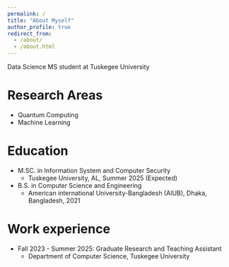 ```yaml
---
permalink: /
title: "About Myself"
author_profile: true
redirect_from: 
  - /about/
  - /about.html
---
```


Data Science MS student at Tuskegee University

Research Areas
======

* Quantum Computing
* Machine Learning


Education
======
* M.SC. in Information System and Computer Security
	* Tuskegee University, AL, Summer 2025 (Expected)
* B.S. in Computer Science and Engineering
	* American international University-Bangladesh (AIUB), Dhaka, Bangladesh, 2021

Work experience
======
* Fall 2023 - Summer 2025: Graduate Research and Teaching Assistant 
  * Department of Computer Science, Tuskegee University
